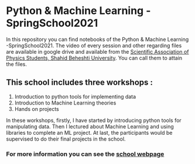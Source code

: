 # Python & Machine Learning -SpringSchool2021

In this repository you can find notebooks of the Python & Machine Learning -SpringSchool2021. The video of every session and other regarding files are available in google drive and available from the [Scientific Association of Physics Students, Shahid Beheshti University](http://sbuphysics.com/). You can call them to attain the files. 

## This school includes three workshops : 
1. Introduction to python tools for implementing
data 
2. Introduction to Machine Learning theories 
3. Hands on projects

In these workshops, firstly, I have started by introducing python tools for manipulating data.
Then I lectured about Machine Learning and using libraries to complete an ML project. At last,
the participants would be supervised to do their final projects in the school.

### For more information you can see the [school webpage](http://sbuphysics.com/educational/pyml-springschool/)
